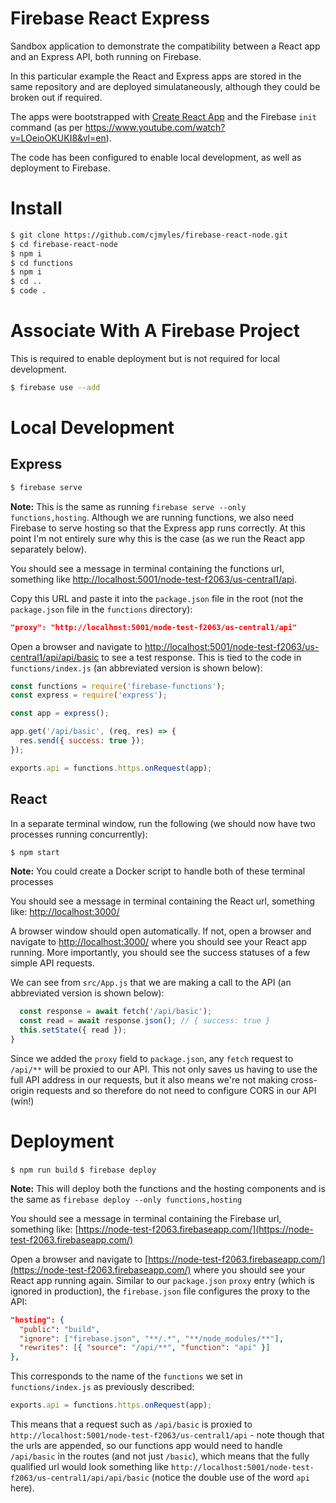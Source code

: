 # Firebase React Express

Sandbox application to demonstrate the compatibility between a React app and an Express API, both running on Firebase.

In this particular example the React and Express apps are stored in the same repository and are deployed simulataneously, although they could be broken out if required.

The apps were bootstrapped with [Create React App](https://github.com/facebook/create-react-app) and the Firebase `init` command (as per https://www.youtube.com/watch?v=LOeioOKUKI8&vl=en).

The code has been configured to enable local development, as well as deployment to Firebase.

# Install

```bash
$ git clone https://github.com/cjmyles/firebase-react-node.git
$ cd firebase-react-node
$ npm i
$ cd functions
$ npm i
$ cd ..
$ code .
```

# Associate With A Firebase Project

This is required to enable deployment but is not required for local development.

```bash
$ firebase use --add
```

# Local Development

## Express

```bash
$ firebase serve
```

**Note:** This is the same as running `firebase serve --only functions,hosting`. Although we are running functions, we also need Firebase to serve hosting so that the Express app runs correctly. At this point I'm not entirely sure why this is the case (as we run the React app separately below).

You should see a message in terminal containing the functions url, something like [http://localhost:5001/node-test-f2063/us-central1/api](http://localhost:5001/node-test-f2063/us-central1/api).

Copy this URL and paste it into the `package.json` file in the root (not the `package.json` file in the `functions` directory):

```json
"proxy": "http://localhost:5001/node-test-f2063/us-central1/api"
```

Open a browser and navigate to [http://localhost:5001/node-test-f2063/us-central1/api/api/basic](http://localhost:5001/node-test-f2063/us-central1/api/api/timestamp) to see a test response. This is tied to the code in `functions/index.js` (an abbreviated version is shown below):

```js
const functions = require('firebase-functions');
const express = require('express');

const app = express();

app.get('/api/basic', (req, res) => {
  res.send({ success: true });
});

exports.api = functions.https.onRequest(app);
```

## React

In a separate terminal window, run the following (we should now have two processes running concurrently):

```bash
$ npm start
```

**Note:** You could create a Docker script to handle both of these terminal processes

You should see a message in terminal containing the React url, something like: [http://localhost:3000/](http://localhost:3000/)

A browser window should open automatically. If not, open a browser and navigate to [http://localhost:3000/](http://localhost:3000/) where you should see your React app running. More importantly, you should see the success statuses of a few simple API requests.

We can see from `src/App.js` that we are making a call to the API (an abbreviated version is shown below):

```js
  const response = await fetch('/api/basic');
  const read = await response.json(); // { success: true }
  this.setState({ read });
}
```

Since we added the `proxy` field to `package.json`, any `fetch` request to `/api/**` will be proxied to our API. This not only saves us having to use the full API address in our requests, but it also means we're not making cross-origin requests and so therefore do not need to configure CORS in our API (win!)

# Deployment

`$ npm run build`
`$ firebase deploy`

**Note:** This will deploy both the functions and the hosting components and is the same as `firebase deploy --only functions,hosting`

You should see a message in terminal containing the Firebase url, something like: [https://node-test-f2063.firebaseapp.com/](https://node-test-f2063.firebaseapp.com/)

Open a browser and navigate to [https://node-test-f2063.firebaseapp.com/](https://node-test-f2063.firebaseapp.com/) where you should see your React app running again. Similar to our `package.json` `proxy` entry (which is ignored in production), the `firebase.json` file configures the proxy to the API:

```json
"hosting": {
  "public": "build",
  "ignore": ["firebase.json", "**/.*", "**/node_modules/**"],
  "rewrites": [{ "source": "/api/**", "function": "api" }]
},
```

This corresponds to the name of the `functions` we set in `functions/index.js` as previously described:

```js
exports.api = functions.https.onRequest(app);
```

This means that a request such as `/api/basic` is proxied to `http://localhost:5001/node-test-f2063/us-central1/api` - note though that the urls are appended, so our functions app would need to handle `/api/basic` in the routes (and not just `/basic`), which means that the fully qualified url would look something like `http://localhost:5001/node-test-f2063/us-central1/api/api/basic` (notice the double use of the word `api` here).
